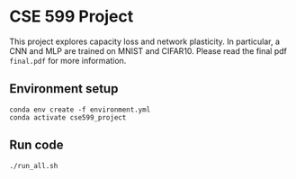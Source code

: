 # CSE 599 Project

This project explores capacity loss and network plasticity. In particular, a CNN and MLP are trained on MNIST and CIFAR10. Please read the final pdf `final.pdf` for more information.

## Environment setup

```
conda env create -f environment.yml
conda activate cse599_project
```

## Run code

`./run_all.sh`
